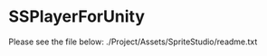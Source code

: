 SSPlayerForUnity
================

Please see the file below:
./Project/Assets/SpriteStudio/readme.txt
